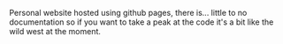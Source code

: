 Personal website hosted using github pages, there is... little to no documentation so if you want to take a peak at the code it's a bit like the wild west at the moment.
